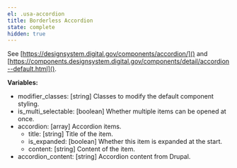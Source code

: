 ```yaml
---
el: .usa-accordion
title: Borderless Accordion
state: complete
hidden: true
---
```

See [https://designsystem.digital.gov/components/accordion/]() and
[https://components.designsystem.digital.gov/components/detail/accordion--default.html]().

__Variables:__
* modifier_classes: [string] Classes to modify the default component styling.
* is_multi_selectable: [boolean] Whether multiple items can be opened at once.
* accordion: [array] Accordion items.
  * title: [string] Title of the item.
  * is_expanded: [boolean] Whether this item is expanded at the start.
  * content: [string] Content of the item.
* accordion_content: [string] Accordion content from Drupal.
